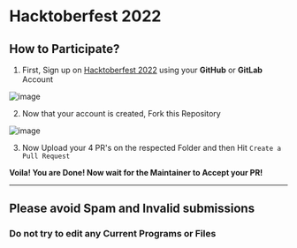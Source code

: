# Hacktoberfest 2022

## How to Participate?
1. First, Sign up on [Hacktoberfest 2022](https://hacktoberfest.com/) using your **GitHub** or **GitLab** Account

![image](https://user-images.githubusercontent.com/56226566/192785283-d6e00e40-6d26-43f0-bc2b-d03c4160298c.png)

2. Now that your account is created, Fork this Repository 

![image](https://user-images.githubusercontent.com/56226566/192805525-211f3964-0585-4e0e-a47d-eea84a597fc8.png)

3. Now Upload your 4 PR's on the respected Folder and then Hit `Create a Pull Request`

**Voila! You are Done! Now wait for the Maintainer to Accept your PR!**

-------------------------------------------------------------------------------------------------------------------
## Please avoid Spam and Invalid submissions

### Do not try to edit any Current Programs or Files
